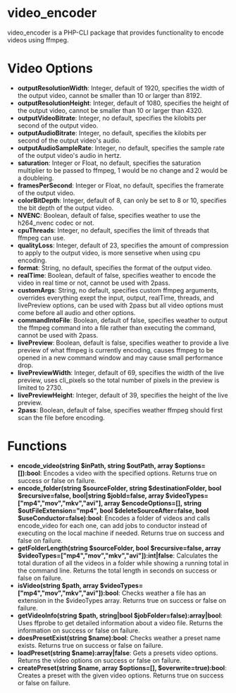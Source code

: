# video_encoder
video_encoder is a PHP-CLI package that provides functionality to encode videos using ffmpeg.

# Video Options
- **outputResolutionWidth**: Integer, default of 1920, specifies the width of the output video, cannot be smaller than 10 or larger than 8192.
- **outputResolutionHeight**: Integer, default of 1080, specifies the height of the output video, cannot be smaller than 10 or larger than 4320.
- **outputVideoBitrate**: Integer, no default, specifies the kilobits per second of the output video.
- **outputAudioBitrate**: Integer, no default, specifies the kilobits per second of the output video's audio.
- **outputAudioSampleRate**: Integer, no default, specifies the sample rate of the output video's audio in hertz.
- **saturation**: Integer or Float, no default, specifies the saturation multiplier to be passed to ffmpeg, 1 would be no change and 2 would be a doubleing.
- **framesPerSecond**: Integer or Float, no default, specifies the framerate of the output video.
- **colorBitDepth**: Integer, default of 8, can only be set to 8 or 10, specifies the bit depth of the output video.
- **NVENC**: Boolean, default of false, specifies weather to use the h264_nvenc codec or not.
- **cpuThreads**: Integer, no default, specifies the limit of threads that ffmpeg can use.
- **qualityLoss**: Integer, default of 23, specifies the amount of compression to apply to the output video, is more sensetive when using cpu encoding.
- **format**: String, no default, specifies the format of the output video.
- **realTime**: Boolean, default of false, specifies weather to encode the video in real time or not, cannot be used with 2pass.
- **customArgs**: String, no default, specifies custom ffmpeg arguments, overrides everything exept the input, output, realTime, threads, and livePreview options, can be used with 2pass but all video options must come before all audio and other options.
- **commandIntoFile**: Boolean, default of false, specifies weather to output the ffmpeg command into a file rather than executing the command, cannot be used with 2pass.
- **livePreview**: Boolean, default is false, specifies weather to provide a live preview of what ffmpeg is currently encoding, causes ffmpeg to be opened in a new command window and may cause small performance drop.
- **livePreviewWidth**: Integer, default of 69, specifies the width of the live preview, uses cli_pixels so the total number of pixels in the preview is limited to 2730.
- **livePreviewHeight**: Integer, default of 39, specifies the height of the live preview.
- **2pass**: Boolean, default of false, specifies weather ffmpeg should first scan the file before encoding.

# Functions
- **encode_video(string $inPath, string $outPath, array $options=[]):bool**: Encodes a video with the specified options. Returns true on success or false on failure.
- **encode_folder(string $sourceFolder, string $destinationFolder, bool $recursive=false, bool|string $jobId=false, array $videoTypes=["mp4","mov","mkv","avi"], array $encodeOptions=[], string $outFileExtension="mp4", bool $deleteSourceAfter=false, bool $useConductor=false):bool**: Encodes a folder of videos and calls encode_video for each one, can add jobs to conductor instead of executing on the local machine if needed. Returns true on success and false on failure.
- **getFolderLength(string $sourceFolder, bool $recursive=false, array $videoTypes=["mp4","mov","mkv","avi"]):int|false**: Calculates the total duration of all the videos in a folder while showing a running total in the command line. Returns the total length in seconds on success or false on failure.
- **isVideo(string $path, array $videoTypes=["mp4","mov","mkv","avi"]):bool**: Checks weather a file has an extension in the $videoTypes array. Returns true on success or false on failure.
- **getVideoInfo(string $path, string|bool $jobFolder=false):array|bool**: Uses ffprobe to get detailed information about a video file. Returns the information on success or false on failure.
- **doesPresetExist(string $name):bool**: Checks weather a preset name exists. Returns true on success or false on failure.
- **loadPreset(string $name):array|false**: Gets a presets video options. Returns the video options on success or false on failure.
- **createPreset(string $name, array $options=[], $overwrite=true):bool**: Creates a preset with the given video options. Returns true on success or false on failure.